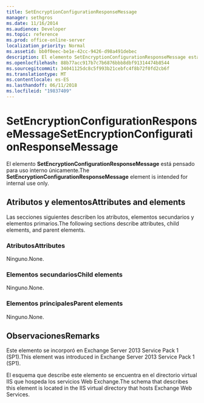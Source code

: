 ```yaml
---
title: SetEncryptionConfigurationResponseMessage
manager: sethgros
ms.date: 11/16/2014
ms.audience: Developer
ms.topic: reference
ms.prod: office-online-server
localization_priority: Normal
ms.assetid: bb0f0eec-be1e-42cc-9426-d98a491debec
description: El elemento SetEncryptionConfigurationResponseMessage está pensado para uso interno únicamente.
ms.openlocfilehash: 88b77acc917b7c7b6876bbb8dbf91314474b8544
ms.sourcegitcommit: 34041125dc8c5f993b21cebfc4f8b72f0fd2cb6f
ms.translationtype: MT
ms.contentlocale: es-ES
ms.lasthandoff: 06/11/2018
ms.locfileid: "19837409"
---
```

# <a name="setencryptionconfigurationresponsemessage"></a><span data-ttu-id="9a552-103">SetEncryptionConfigurationResponseMessage</span><span class="sxs-lookup"><span data-stu-id="9a552-103">SetEncryptionConfigurationResponseMessage</span></span>

<span data-ttu-id="9a552-104">El elemento **SetEncryptionConfigurationResponseMessage** está pensado para uso interno únicamente.</span><span class="sxs-lookup"><span data-stu-id="9a552-104">The **SetEncryptionConfigurationResponseMessage** element is intended for internal use only.</span></span> 

## <a name="attributes-and-elements"></a><span data-ttu-id="9a552-105">Atributos y elementos</span><span class="sxs-lookup"><span data-stu-id="9a552-105">Attributes and elements</span></span>

<span data-ttu-id="9a552-106">Las secciones siguientes describen los atributos, elementos secundarios y elementos primarios.</span><span class="sxs-lookup"><span data-stu-id="9a552-106">The following sections describe attributes, child elements, and parent elements.</span></span>
  
### <a name="attributes"></a><span data-ttu-id="9a552-107">Atributos</span><span class="sxs-lookup"><span data-stu-id="9a552-107">Attributes</span></span>

<span data-ttu-id="9a552-108">Ninguno.</span><span class="sxs-lookup"><span data-stu-id="9a552-108">None.</span></span>
  
### <a name="child-elements"></a><span data-ttu-id="9a552-109">Elementos secundarios</span><span class="sxs-lookup"><span data-stu-id="9a552-109">Child elements</span></span>

<span data-ttu-id="9a552-110">Ninguno.</span><span class="sxs-lookup"><span data-stu-id="9a552-110">None.</span></span>
  
### <a name="parent-elements"></a><span data-ttu-id="9a552-111">Elementos principales</span><span class="sxs-lookup"><span data-stu-id="9a552-111">Parent elements</span></span>

<span data-ttu-id="9a552-112">Ninguno.</span><span class="sxs-lookup"><span data-stu-id="9a552-112">None.</span></span>
  
## <a name="remarks"></a><span data-ttu-id="9a552-113">Observaciones</span><span class="sxs-lookup"><span data-stu-id="9a552-113">Remarks</span></span>

<span data-ttu-id="9a552-114">Este elemento se incorporó en Exchange Server 2013 Service Pack 1 (SP1).</span><span class="sxs-lookup"><span data-stu-id="9a552-114">This element was introduced in Exchange Server 2013 Service Pack 1 (SP1).</span></span>
  
<span data-ttu-id="9a552-115">El esquema que describe este elemento se encuentra en el directorio virtual IIS que hospeda los servicios Web Exchange.</span><span class="sxs-lookup"><span data-stu-id="9a552-115">The schema that describes this element is located in the IIS virtual directory that hosts Exchange Web Services.</span></span>
  


